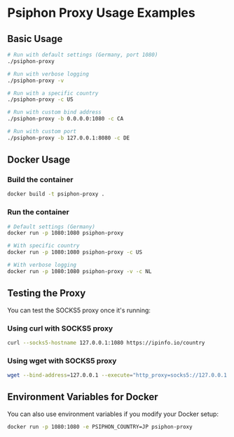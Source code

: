 # Psiphon Proxy Usage Examples

## Basic Usage
```bash
# Run with default settings (Germany, port 1080)
./psiphon-proxy

# Run with verbose logging
./psiphon-proxy -v

# Run with a specific country
./psiphon-proxy -c US

# Run with custom bind address
./psiphon-proxy -b 0.0.0.0:1080 -c CA

# Run with custom port
./psiphon-proxy -b 127.0.0.1:8080 -c DE
```

## Docker Usage

### Build the container
```bash
docker build -t psiphon-proxy .
```

### Run the container
```bash
# Default settings (Germany)
docker run -p 1080:1080 psiphon-proxy

# With specific country
docker run -p 1080:1080 psiphon-proxy -c US

# With verbose logging
docker run -p 1080:1080 psiphon-proxy -v -c NL
```

## Testing the Proxy

You can test the SOCKS5 proxy once it's running:

### Using curl with SOCKS5 proxy
```bash
curl --socks5-hostname 127.0.0.1:1080 https://ipinfo.io/country
```

### Using wget with SOCKS5 proxy
```bash
wget --bind-address=127.0.0.1 --execute="http_proxy=socks5://127.0.0.1:1080" -qO- https://ipinfo.io/country
```

## Environment Variables for Docker

You can also use environment variables if you modify your Docker setup:

```bash
docker run -p 1080:1080 -e PSIPHON_COUNTRY=JP psiphon-proxy
```